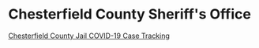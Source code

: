 # Chesterfield County Sheriff's Office  


[Chesterfield County Jail COVID-19 Case Tracking](https://www.chesterfield.gov/5028/Jail-COVID-19-Case-Tracking)  